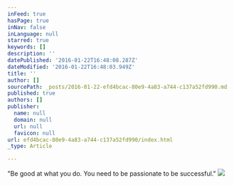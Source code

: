 ```yaml
---
inFeed: true
hasPage: true
inNav: false
inLanguage: null
starred: true
keywords: []
description: ''
datePublished: '2016-01-22T16:48:08.287Z'
dateModified: '2016-01-22T16:48:03.949Z'
title: ''
author: []
sourcePath: _posts/2016-01-22-efd4bcac-80e9-4a83-a744-c137a52fd990.md
published: true
authors: []
publisher:
  name: null
  domain: null
  url: null
  favicon: null
url: efd4bcac-80e9-4a83-a744-c137a52fd990/index.html
_type: Article

---
```

"Be good at what you do. You need to be passionate to be successful."
![](https://s3-us-west-2.amazonaws.com/the-grid-img/p/f844abeeb0d5a0bbc4fe2c28575bde8f6ef3acbd.jpg)